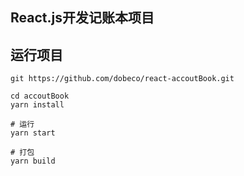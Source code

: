 

## React.js开发记账本项目



## 运行项目

```
git https://github.com/dobeco/react-accoutBook.git

cd accoutBook
yarn install

# 运行
yarn start

# 打包
yarn build



```
